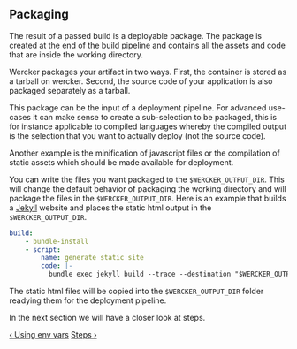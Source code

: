 ## Packaging

The result of a passed build is a deployable package. The package is created at
the end of the build pipeline and contains all the assets and code that are
inside the working directory.

Wercker packages your artifact in two ways. First, the container is
stored as a tarball on wercker. Second, the source code of your
application is also packaged separately as a tarball.

This package can be the input of a deployment pipeline. For advanced use-cases
it can make sense to create a sub-selection to be packaged, this is for instance
applicable to compiled languages whereby the compiled output is the selection
that you want to actually deploy (not the source code).

Another example is the minification of javascript files or the
compilation of static assets which should be made
available for deployment.

You can write the files you want packaged to the `$WERCKER_OUTPUT_DIR`.
This will change the default behavior of packaging the working directory and
will package the files in the `$WERCKER_OUTPUT_DIR`. Here is an example that
builds a [Jekyll](http://jekyllrb.com) website and places the static html
output in the `$WERCKER_OUTPUT_DIR`.

```yaml
build:
    - bundle-install
    - script:
        name: generate static site
        code: |-
          bundle exec jekyll build --trace --destination "$WERCKER_OUTPUT_DIR"
```

The static html files will be copied into the `$WERCKER_OUTPUT_DIR` folder
readying them for the deployment pipeline.

In the next section we will have a closer look at steps.

[&lsaquo; Using env vars](/learn/pipelines/03_using-env-vars.html "nav previous pipelines")
[Steps &rsaquo;](/learn/steps/01_introduction.html "nav next steps")
